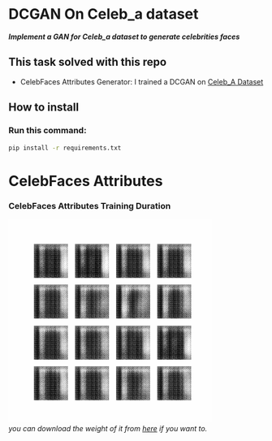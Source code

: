 # DCGAN On Celeb_a dataset
***Implement a GAN for Celeb_a dataset to generate celebrities faces***
## This task solved with this repo
- CelebFaces Attributes Generator: I trained a DCGAN on [Celeb_A Dataset](https://www.kaggle.com/datasets/jessicali9530/celeba-dataset)


## How to install
### Run this command:
```bash
pip install -r requirements.txt
```

# CelebFaces Attributes
### CelebFaces Attributes Training Duration
![Duration](./io/output/Celeb_a_2.gif)
<br>
*you can download the weight of it from [here](https://drive.google.com/drive/folders/1rl--QHHsTFBpOcR8Y1Qr-FCt8H7Iw6D8?usp=sharing) if you want to.*

